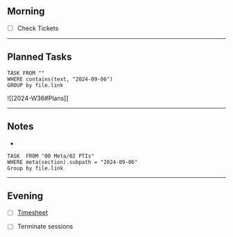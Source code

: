 ## Morning
- [ ] Check Tickets

---
## Planned Tasks
~~~dataview
TASK FROM ""
WHERE contains(text, "2024-09-06")
GROUP by file.link
~~~
![[2024-W36#Plans]]

---
## Notes
- 

~~~dataview
TASK  FROM "00 Meta/02 PTIs"
WHERE meta(section).subpath = "2024-09-06"
Group by file.link
~~~
---
## Evening
- [ ] [Timesheet]()
- [ ] Terminate sessions


